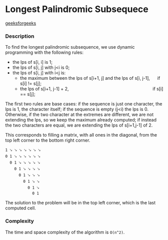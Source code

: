 # Longest Palindromic Subsequece

[geeksforgeeks](https://practice.geeksforgeeks.org/problems/longest-palindromic-subsequence/0)

### Description
To find the longest palindromic subsequence, we use dynamic programming with the following rules:

* the lps of s[i, i] is 1;
* the lps of s[i, j] with j<i is 0;
* the lps of s[i, j] with i<j is:
  * the maximum between the lps of s[i+1, j] and the lps of s[i, j-1], &nbsp;&nbsp;&nbsp;&nbsp;&nbsp;if s[i] != s[j];
  * the lps of s[i+1, j-1] + 2, &nbsp;&nbsp;&nbsp;&nbsp;&nbsp;&nbsp;&nbsp;&nbsp;&nbsp;&nbsp;&nbsp;&nbsp;&nbsp;&nbsp;&nbsp;&nbsp;&nbsp;&nbsp;&nbsp;&nbsp;&nbsp;&nbsp;&nbsp;&nbsp;&nbsp;&nbsp;&nbsp;&nbsp;&nbsp;&nbsp;&nbsp;&nbsp;&nbsp;&nbsp;&nbsp;&nbsp;&nbsp;&nbsp;&nbsp;&nbsp;&nbsp;&nbsp;&nbsp;&nbsp;&nbsp;&nbsp;&nbsp;&nbsp;&nbsp;&nbsp;&nbsp;&nbsp;&nbsp;&nbsp;&nbsp;&nbsp;&nbsp;&nbsp;&nbsp;&nbsp;&nbsp;&nbsp;&nbsp;&nbsp;&nbsp;&nbsp;&nbsp;if s[i] == s[j];

The first two rules are base cases: if the sequence is just one character, the lps is 1, the character itself; if the sequence is empty (j<i) the lps is 0.  
Otherwise, if the two character at the extremes are different, we are not extending the lps, so we keep the maximum already computed; if instead the two characters are equal, we are extending the lps of s[i+1,j-1] of 2.

This corresponds to filling a matrix, with all ones in the diagonal, from the top left corner to the bottom right corner.

```
1 🡖 🡖 🡖 🡖 🡖 🡖 🡖 
0 1 🡖 🡖 🡖 🡖 🡖 🡖 
  0 1 🡖 🡖 🡖 🡖 🡖 
    0 1 🡖 🡖 🡖 🡖 
      0 1 🡖 🡖 🡖 
        0 1 🡖 🡖 
          0 1 🡖 
            0 1
```

The solution to the problem will be in the top left corner, which is the last computed cell.

### Complexity
The time and space complexity of the algorithm is `O(n^2)`.
